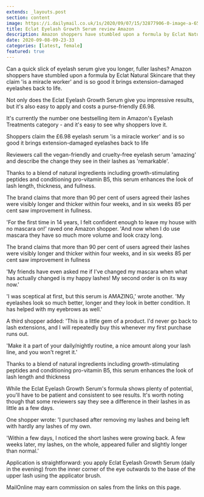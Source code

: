 ```yaml
---
extends: _layouts.post
section: content
image: https://i.dailymail.co.uk/1s/2020/09/07/15/32877906-0-image-a-65_1599487752231.jpg 
title: Eclat Eyelash Growth Serum review Amazon 
description: Amazon shoppers have stumbled upon a formula by Eclat Natural Skincare that they claim is a miracle worker and is so good its said to bring extension-damaged eyelashes back to life. 
date: 2020-09-08-09-23-33 
categories: [latest, female] 
featured: true 
--- 
```

Can a quick slick of eyelash serum give you longer, fuller lashes? Amazon shoppers have stumbled upon a formula by Eclat Natural Skincare that they claim 'is a miracle worker' and is so good it brings extension-damaged eyelashes back to life.

Not only does the Eclat Eyelash Growth Serum give you impressive results, but it's also easy to apply and costs a purse-friendly £6.98.

It's currently the number one bestselling item in Amazon's Eyelash Treatments category - and it's easy to see why shoppers love it.

Shoppers claim the £6.98 eyelash serum 'is a miracle worker' and is so good it brings extension-damaged eyelashes back to life

Reviewers call the vegan-friendly and cruelty-free eyelash serum 'amazing' and describe the change they see in their lashes as 'remarkable'.

Thanks to a blend of natural ingredients including growth-stimulating peptides and conditioning pro-vitamin B5, this serum enhances the look of lash length, thickness, and fullness.

The brand claims that more than 90 per cent of users agreed their lashes were visibly longer and thicker within four weeks, and in six weeks 85 per cent saw improvement in fullness. 

 'For the first time in 14 years, I felt confident enough to leave my house with no mascara on!' raved one Amazon shopper. 'And now when I do use mascara they have so much more volume and look crazy long.

The brand claims that more than 90 per cent of users agreed their lashes were visibly longer and thicker within four weeks, and in six weeks 85 per cent saw improvement in fullness

'My friends have even asked me if I've changed my mascara when what has actually changed is my happy lashes! My second order is on its way now.'

'I was sceptical at first, but this serum is AMAZING,' wrote another. 'My eyelashes look so much better, longer and they look in better condition. It has helped with my eyebrows as well.'

A third shopper added: 'This is a little gem of a product. I'd never go back to lash extensions, and I will repeatedly buy this whenever my first purchase runs out.

'Make it a part of your daily/nightly routine, a nice amount along your lash line, and you won't regret it.'

Thanks to a blend of natural ingredients including growth-stimulating peptides and conditioning pro-vitamin B5, this serum enhances the look of lash length and thickness

While the Eclat Eyelash Growth Serum's formula shows plenty of potential, you'll have to be patient and consistent to see results. It's worth noting though that some reviewers say they see a difference in their lashes in as little as a few days.

One shopper wrote: 'I purchased after removing my lashes and being left with hardly any lashes of my own.

'Within a few days, I noticed the short lashes were growing back. A few weeks later, my lashes, on the whole, appeared fuller and slightly longer than normal.'

Application is straightforward: you apply Eclat Eyelash Growth Serum (daily in the evening) from the inner corner of the eye outwards to the base of the upper lash using the applicator brush.

MailOnline may earn commission on sales from the links on this page. 

